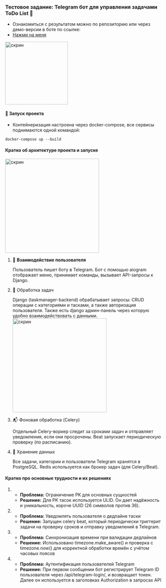 ### **Тестовое задание: Telegram бот для управления задачами ToDo List 🤠**

- Ознакомиться с результатом можно по репозиторию или через демо-версии в боте по ссылке: 
- [Нажми на меня](https://t.me/todomanager_robot)

<img src="https://i.imgur.com/SGkhiQm.png" alt="скрин" width="200"/>

#### 🚀 Запуск проекта
- Контейнеризация настроена через docker-compose, все сервисы поднимаются одной командой:
```shell
docker-compose up --build
```

#### Кратко об архитектуре проекта и запуске

<img src="https://i.imgur.com/XWl1h1D.png" alt="скрин" width="300"/>

1. 📲 **Взаимодействие пользователя**

    Пользователь пишет боту в Telegram.
    Бот с помощью aiogram отображает меню, принимает команды, вызывает API-запросы к Django.


2. 🧠 Обработка задач

    Django (taskmanager-backend) обрабатывает запросы: CRUD операции с категориями и тасками, а также авторизация пользователя. Также есть django админ-панель через которую удобно взаимодействовать с данными.
    <img src="https://i.imgur.com/x0XGgac.png" alt="скрин" width="300"/>


3. 📬 Фоновая обработка (Celery)

    Отдельный Celery-воркер следит за сроками задач и отправляет уведомления, если они просрочены.
    Beat запускает периодическую проверку (по расписанию).


4. 💾 Хранение данных

    Все задачи, категории и пользователи Telegram хранятся в PostgreSQL.
    Redis используется как брокер задач (для Celery/Beat).

#### Кратко про основные трудности и их решениях

1. - **Проблема:** Ограничение PK для основных сущностей
   - **Решение:** Для PK тасок используется ULID. Он дает надёжность и уникальность, короче UUID (26 символов против 36).


2. - **Проблема:** Уведомлять пользователя о дедлайне таски
   - **Решение:** Запущен celery beat, который периодически триггерит задачи на проверку сроков и отправку уведомлений в Telegram.


3. - **Проблема:** Синхронизация времени при валидации дедлайнов
   - **Решение:** Использовано timezone.make_aware() и проверка с timezone.now() для корректной обработки времён с учётом часовых поясов


4. - **Проблема:** Аутентификация пользователей Telegram
   - **Решение:** При первом сообщении бот регистрирует Telegram ID пользователя через /api/telegram-login/, и возвращает токен. Далее он используется в заголовках Authorization в запросах API